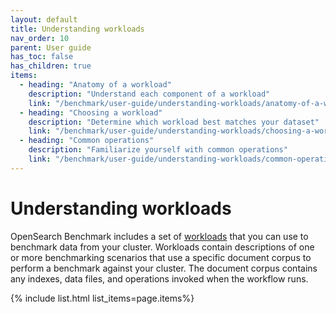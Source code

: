 ```yaml
---
layout: default
title: Understanding workloads
nav_order: 10
parent: User guide
has_toc: false
has_children: true
items:
  - heading: "Anatomy of a workload"
    description: "Understand each component of a workload"
    link: "/benchmark/user-guide/understanding-workloads/anatomy-of-a-workload/"
  - heading: "Choosing a workload"
    description: "Determine which workload best matches your dataset"
    link: "/benchmark/user-guide/understanding-workloads/choosing-a-workload/"
  - heading: "Common operations"
    description: "Familiarize yourself with common operations"
    link: "/benchmark/user-guide/understanding-workloads/common-operations/"
---
```


# Understanding workloads

OpenSearch Benchmark includes a set of [workloads](https://github.com/opensearch-project/opensearch-benchmark-workloads) that you can use to benchmark data from your cluster. Workloads contain descriptions of one or more benchmarking scenarios that use a specific document corpus to perform a benchmark against your cluster. The document corpus contains any indexes, data files, and operations invoked when the workflow runs. 

{% include list.html list_items=page.items%}

